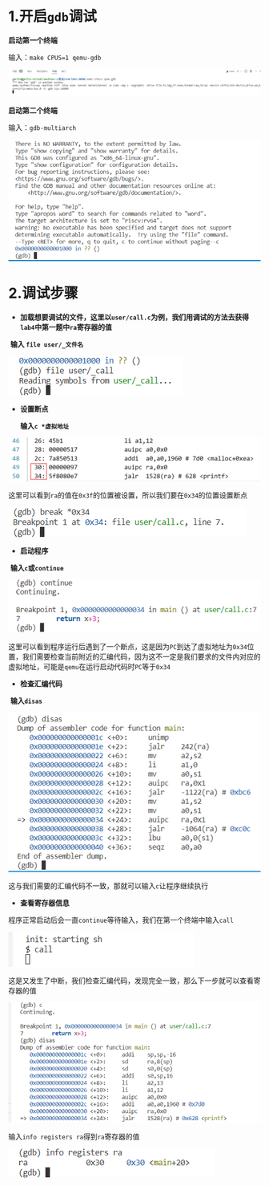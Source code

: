 # 1.开启`gdb`调试

**启动第一个终端**

输入：`make CPUS=1 qemu-gdb`

![img](images/debug01.png)



**启动第二个终端**

输入：`gdb-multiarch`

![img](images/debug02.png)





# 2.调试步骤

- **加载想要调试的文件，这里以`user/call.c`为例，我们用调试的方法去获得`lab4`中第一题中`ra`寄存器的值**

​		**输入 `file user/_文件名`**

![img](images/debug03.png)

- **设置断点**

  **输入`c *虚拟地址`**

![img](images/debug04.png)

这里可以看到`ra`的值在`0x3f`的位置被设置，所以我们要在`0x34`的位置设置断点

![img](images/debug05.png)

- **启动程序**

​		**输入`c`或`continue`**

![img](images/debug06.png)

这里可以看到程序运行后遇到了一个断点，这是因为`PC`到达了虚拟地址为`0x34`位置，我们需要检查当前附近的汇编代码，因为这不一定是我们要求的文件内对应的虚拟地址，可能是`qemu`在运行启动代码时`PC`等于`0x34`

- **检查汇编代码**

​		**输入`disas`**

![img](images/debug07.png)

这与我们需要的汇编代码不一致，那就可以输入`c`让程序继续执行

- **查看寄存器信息**

程序正常启动后会一直`continue`等待输入，我们在第一个终端中输入`call`

![img](images/debug08.png)

这是又发生了中断，我们检查汇编代码，发现完全一致，那么下一步就可以查看寄存器的值

![img](images/debug09.png)

输入`info registers ra`得到`ra`寄存器的值

![img](images/debug10.png)